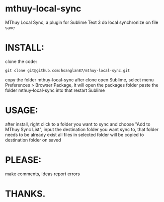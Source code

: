 mthuy-local-sync
================

MThuy Local Sync, a plugin for Sublime Text 3 do local synchronize on file save

# INSTALL:

clone the code:

    git clone git@github.com:hoanglan87/mthuy-local-sync.git

copy the folder mthuy-local-sync after clone
open Sublime, select menu Preferences > Browser Package, it will open the packages folder
paste the folder mthuy-local-sync into that
restart Sublime

# USAGE:

after install, right click to a folder you want to sync and choose "Add to MThuy Sync List",
input the destination folder you want sync to, that folder needs to be already exist
all files in selected folder will be copied to destination folder on saved


# PLEASE:

make comments, ideas
report errors

# THANKS.